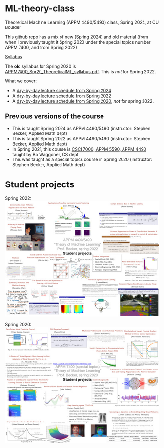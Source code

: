 # ML-theory-class
Theoretical Machine Learning (APPM 4490/5490) class, Spring 2024, at CU Boulder

This github repo has a mix of new (Spring 2024) and old material (from when I previously taught it Spring 2020 under the special topics number APPM 7400, and from Spring 2022)

[Syllabus](syllabus.md)

The **old** syllabus for Spring 2020 is [APPM7400_Spr20_TheoreticalML_syllabus.pdf](APPM7400_Spr20_TheoreticalML_syllabus.pdf).  This is *not* for Spring 2022.

What we cover:
- A [day-by-day lecture schedule from Spring 2024](Lectures.md)
- A [day-by-day lecture schedule from Spring 2022](Lectures2022.md)
- A [day-by-day lecture schedule from Spring 2020](Lectures2020.md), *not* for spring 2022.

## Previous versions of the course
- This is taught Spring 2024 as APPM 4490/5490 (instructor: Stephen Becker, Applied Math dept)
- This is taught Spring 2022 as APPM 4490/5490 (instructor: Stephen Becker, Applied Math dept)
- In Spring 2021, this course is [CSCI 7000, APPM 5590, APPM 4490](https://www.bowaggoner.com/courses/2021/learning-theory/) taught by Bo Waggoner, CS dept
- This was taught as a special topics course in Spring 2020 (instructor: Stephen Becker, Applied Math dept)

# Student projects

Spring 2022:
[![image for spring 2022](SlideshowAllPresentations_4490_Spring22.jpg)](SlideshowAllPresentations_4490_Spring22.pdf)

Spring 2020:
[![image for spring 2020](SlideshowAllPresentations_7400Spr20_MLTheory.jpg)](SlideshowAllPresentations_7400Spr20_MLTheory.pdf)
